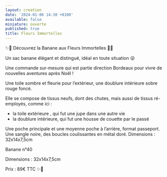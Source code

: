 ```yaml
---
layout: creation
date: '2024-01-06 14:30 +0100'
available: false
miniature: ouverte
published: true
title: Fleurs Immortelles
---
```

✨🥀 Découvrez la Banane aux Fleurs Immortelles 🥀✨

Un sac banane élégant et distingué, idéal en toute situation 😜

Une commande sur-mesure qui est partie direction Bordeaux pour vivre de nouvelles aventures après Noël ! 

Une toile sombre et fleurie pour l’extérieur, une doublure intérieure sobre rouge foncé.

Elle se compose de tissus neufs, dont des chutes, mais aussi de tissus ré-employés, comme ici : 
- la toile extérieure , qui fut une jupe dans une autre vie 
- la doublure intérieure, qui fut une housse de couette par le passé

Une poche principale et une moyenne poche à l’arrière, format passeport.
Une sangle noire, des boucles coulissantes en métal doré.
Dimensions : 32x14x7,5cm

Banane n°40

Dimensions : 32x14x7,5cm

Prix : 89€ TTC 
✨🥀
